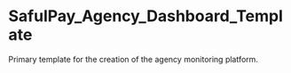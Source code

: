 # SafulPay_Agency_Dashboard_Template
Primary template for the creation of the agency monitoring platform.
